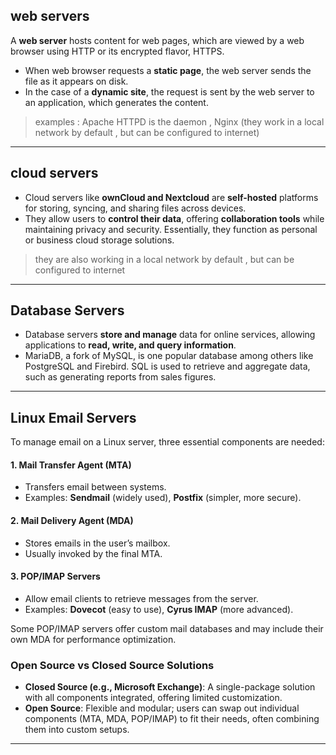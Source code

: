 ## web servers
A **web server** hosts content for web pages, which are viewed by a web browser using HTTP or its encrypted flavor, HTTPS.
- When web browser requests a **static page**, the web server sends the file as it appears on disk. 
- In the case of a **dynamic site**, the request is sent by the web server to an application, which generates the content.

> examples : Apache HTTPD is the daemon , Nginx (they work in a local network by default , but can be configured to internet)
---
## cloud servers
- Cloud servers like **ownCloud and Nextcloud** are **self-hosted** platforms for storing, syncing, and sharing files across devices. 
- They allow users to **control their data**, offering **collaboration tools** while maintaining privacy and security. Essentially, they function as personal or business cloud storage solutions.
> they are also working in a local network by default , but can be configured to internet
---
## Database Servers
- Database servers **store and manage** data for online services, allowing applications to **read, write, and query information**.
- MariaDB, a fork of MySQL, is one popular database among others like PostgreSQL and Firebird. SQL is used to retrieve and aggregate data, such as generating reports from sales figures.
---
## Linux Email Servers
To manage email on a Linux server, three essential components are needed:

#### 1. **Mail Transfer Agent (MTA)**
- Transfers email between systems.
- Examples: **Sendmail** (widely used), **Postfix** (simpler, more secure).

#### 2. **Mail Delivery Agent (MDA)**
- Stores emails in the user’s mailbox.
- Usually invoked by the final MTA.

#### 3. **POP/IMAP Servers**
- Allow email clients to retrieve messages from the server.
- Examples: **Dovecot** (easy to use), **Cyrus IMAP** (more advanced).

Some POP/IMAP servers offer custom mail databases and may include their own MDA for performance optimization.
### Open Source vs Closed Source Solutions
- **Closed Source (e.g., Microsoft Exchange)**: A single-package solution with all components integrated, offering limited customization.
- **Open Source**: Flexible and modular; users can swap out individual components (MTA, MDA, POP/IMAP) to fit their needs, often combining them into custom setups.
---
